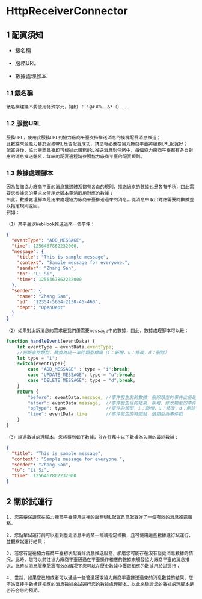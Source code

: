 # HttpReceiverConnector

## 1 配寘須知

- 錶名稱

- 服務URL

- 數據處理腳本

### 1.1 錶名稱

    錶名稱建議不要使用特殊字元，諸如 ：！@#￥%……&*（）...

### 1.2 服務URL

    服務URL，使用此服務URL到協力廠商平臺支持推送消息的模塊配寘消息推送；
    此數據來源能力基於服務URL是否配寘成功，請您有必要在協力廠商平臺將服務URL配寘好； 
    配寘好後，協力廠商品臺即可根據此服務URL推送消息到任務中，每個協力廠商平臺都有各自對應的消息推送體系，詳細的配寘過程請參照協力廠商平臺的配寘規則。

### 1.3 數據處理腳本

    因為每個協力廠商平臺的消息推送體系都有各自的規則，推送過來的數據也是各有千秋，囙此需要您根據您的需求來使用此腳本靈活取用對應的數據； 
    囙此，數據處理腳本是用來處理協力廠商平臺推送過來的消息，從消息中取出對應需要的數據並以指定規則返回。 
    例如：

    （1）某平臺以WebHook推送過來一個事件： 

```json
{
  "eventType": "ADD_MESSAGE",
  "time": 1256467862232000,
  "message": {
    "title": "This is sample message",
    "context": "Sample message for everyone.",
    "sender": "Zhang San",
    "to": "Li Si",
    "time": 1256467862232000
  },
  "sender": {
    "name": "Zhang San",
    "id": "12354-5664-2130-45-460",
    "dept": "OpenDept"
  }
}
```

    （2）如果對上訴消息的需求是我們僅需要message中的數據，囙此，數據處理腳本可以是：

```js
function handleEvent(eventData) {
    let eventType = eventData.eventType;
    //判斷事件類型，轉換為統一事件類型標識（i：新增，u：修改，d：删除） 
    let type = "i";
    switch(eventType){
        case "ADD_MESSAGE" : type = "i";break;
        case "UPDATE_MESSAGE": type = "u";break;
        case "DELETE_MESSAGE": type = "d";break;
    }
    return {
        "before": eventData.message, //事件發生前的數據，删除類型的事件此值是必填
        "after": eventData.message,  //事件發生後的結果，新增、修改類型的事件此值為必填 
        "opType": type,              //事件的類型，i：新增，u：修改，d：删除 
        "time": eventData.time       //事件發生的時間點，值類型為事件戳 
    }
}
```

    （3）經過數據處理腳本，您將得到如下數據，並在任務中以下數據為入庫的最終數據：

```json
{
  "title": "This is sample message",
  "context": "Sample message for everyone.",
  "sender": "Zhang San",
  "to": "Li Si",
  "time": 1256467862232000
}
```

## 2 關於試運行

    1. 您需要保證您在協力廠商平臺使用這裡的服務URL配寘且已配寘好了一個有效的消息推送服務。 

    2. 您點擊試運行前可以看到歷史消息中的某一條或指定條數，且可使用這些數據進行試運行，並觀察試運行結果； 

    3. 若您有是在協力廠商平臺初次配寘好消息推送服務，那麼您可能存在沒有歷史消息數據的情况，此時，您可以前往協力廠商平臺通過在平臺操作相應的數據來觸發協力廠商平臺的消息推送，此時在消息服務配寘有效的情况下您可以在歷史數據中獲取相應的數據用於試運行；   
    
    4. 當然，如果您已知或者可以通過一些管道獲取協力廠商平臺推送過來的消息數據的結果，您不妨直接手動構建相應的消息數據來試運行您的數據處理腳本，以此來驗證您的數據處理腳本是否符合您的預期。